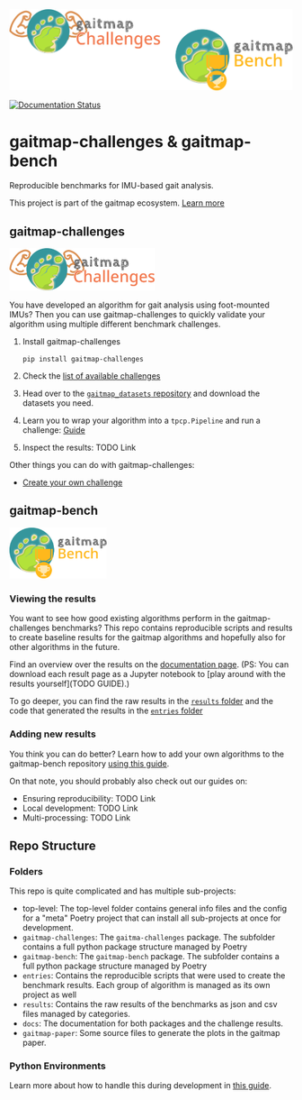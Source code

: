 <img src="./docs/_static/logo/combined_logo_with_text.png" width="700">

[![Documentation Status](https://readthedocs.org/projects/gaitmap-bench/badge/?version=latest)](https://gaitmap-bench.readthedocs.io/en/latest/?badge=latest)

# gaitmap-challenges & gaitmap-bench 

Reproducible benchmarks for IMU-based gait analysis.

This project is part of the gaitmap ecosystem.
[Learn more](https://gaitmap.readthedocs.io/en/latest/source/user_guide/gaitmap_ecosystem.html)

## gaitmap-challenges
<img src="./docs/_static/logo/challenges_logo_with_text.png" height="75">


You have developed an algorithm for gait analysis using foot-mounted IMUs? Then you can use gaitmap-challenges to 
quickly validate your algorithm using multiple different benchmark challenges.

1. Install gaitmap-challenges

   ```
   pip install gaitmap-challenges
   ```

2. Check the [list of available challenges](https://gaitmap-bench.readthedocs.io/en/latest/challenges/index.html)
3. Head over to the [`gaitmap_datasets` repository](https://github.com/mad-lab-fau/gaitmap-datasets#datasets) and 
   download the datasets you need.
4. Learn you to wrap your algorithm into a `tpcp.Pipeline` and run a challenge: [Guide](https://gaitmap-bench.readthedocs.io/en/latest/guides/running_challenges.html)
5. Inspect the results: TODO Link

Other things you can do with gaitmap-challenges:

- [Create your own challenge](https://gaitmap-challenges.readthedocs.io/en/latest/creating_challenges.html)

## gaitmap-bench
<img src="./docs/_static/logo/bench_logo_with_text.png" height="90">

### Viewing the results

You want to see how good existing algorithms perform in the gaitmap-challenges benchmarks?
This repo contains reproducible scripts and results to create baseline results for the gaitmap algorithms and hopefully
also for other algorithms in the future.

Find an overview over the results on the 
[documentation page](https://gaitmap-bench.readthedocs.io/en/latest/challenges/index.html).
(PS: You can download each result page as a Jupyter notebook to [play around with the results yourself](TODO GUIDE).)

To go deeper, you can find the raw results in the 
[`results` folder](https://github.com/mad-lab-fau/gaitmap-bench/tree/main/results)
and the code that generated the results in the 
[`entries` folder](https://github.com/mad-lab-fau/gaitmap-bench/tree/main/entries/gaitmap_algos)

### Adding new results

You think you can do better? Learn how to add your own algorithms to the gaitmap-bench repository 
[using this guide](https://gaitmap-bench.readthedocs.io/en/latest/guides/add_new_entry.html).

On that note, you should probably also check out our guides on:

- Ensuring reproducibility: TODO Link
- Local development: TODO Link
- Multi-processing: TODO Link

## Repo Structure

### Folders

This repo is quite complicated and has multiple sub-projects:

- top-level: The top-level folder contains general info files and the config for a "meta" Poetry project that can install all sub-projects at once for development.
- `gaitmap-challenges`: The `gaitma-challenges` package. The subfolder contains a full python package structure managed by Poetry
- `gaitmap-bench`: The `gaitmap-bench` package. The subfolder contains a full python package structure managed by Poetry
- `entries`: Contains the reproducible scripts that were used to create the benchmark results. Each group of algorithm is managed as its own project as well
- `results`: Contains the raw results of the benchmarks as json and csv files managed by categories.
- `docs`: The documentation for both packages and the challenge results.
- `gaitmap-paper`: Some source files to generate the plots in the gaitmap paper.

### Python Environments

Learn more about how to handle this during development in [this guide](https://gaitmap-bench.readthedocs.io/en/latest/guides/dev_setup.html).